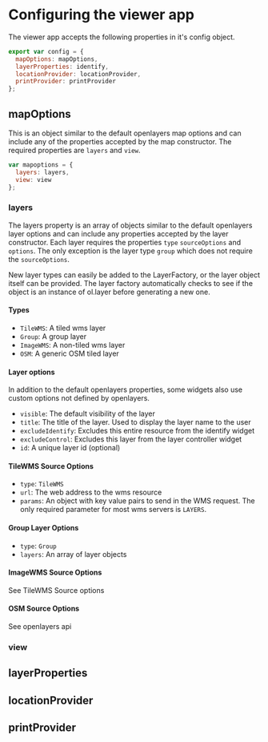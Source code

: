 <!--

@page viewer Viewer App
@parent guides.configure
@group types Types
@outline 2

-->

# Configuring the viewer app

The viewer app accepts the following properties in it's config object.

```javascript
export var config = {
  mapOptions: mapOptions,
  layerProperties: identify,
  locationProvider: locationProvider,
  printProvider: printProvider
};
```

## mapOptions

This is an object similar to the default openlayers map options and can include any of the properties accepted by the map constructor. The required properties are `layers` and `view`.

```javascript
var mapoptions = {
  layers: layers,
  view: view
};
```

### layers

The layers property is an array of objects similar to the default openlayers layer options and can include any properties accepted by the layer constructor. Each layer requires the properties `type` `sourceOptions` and `options`. The only exception is the layer type `group` which does not require the `sourceOptions`.

New layer types can easily be added to the LayerFactory, or the layer object itself can be provided. The layer factory automatically checks to see if the object is an instance of ol.layer before generating a new one.

#### Types

 * `TileWMS`: A tiled wms layer
 * `Group`: A group layer
 * `ImageWMS`: A non-tiled wms layer
 * `OSM`: A generic OSM tiled layer

#### Layer options

In addition to the default openlayers properties, some widgets also use custom options not defined by openlayers.

  * `visible`: The default visibility of the layer
  * `title`: The title of the layer. Used to display the layer name to the user
  * `excludeIdentify`: Excludes this entire resource from the identify widget
  * `excludeControl`: Excludes this layer from the layer controller widget
  * `id`: A unique layer id (optional)

#### TileWMS Source Options

 * `type`: `TileWMS`
 * `url`: The web address to the wms resource
 * `params`: An object with key value pairs to send in the WMS request. The only required parameter for most wms servers is `LAYERS`.

#### Group Layer Options

 * `type`: `Group`
 * `layers`: An array of layer objects

#### ImageWMS Source Options

See TileWMS Source options

#### OSM Source Options

See openlayers api

### view



## layerProperties



## locationProvider

## printProvider

